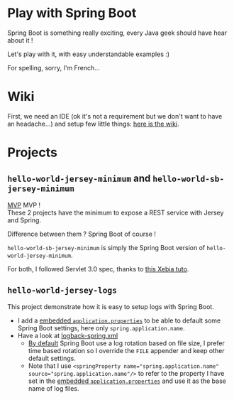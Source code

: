 Play with Spring Boot
=====================

Spring Boot is something really exciting, every Java geek should have hear about it !  

Let's play with it, with easy understandable examples :)  

For spelling, sorry, I'm French...  

# Wiki

First, we need an IDE (ok it's not a requirement but we don't want to have an headache...) and setup few little things: [here is the wiki](../../wiki).

# Projects

## `hello-world-jersey-minimum` and `hello-world-sb-jersey-minimum`

[MVP](https://en.wikipedia.org/wiki/Minimum_viable_product) MVP !  
These 2 projects have the minimum to expose a REST service with Jersey and Spring.  

Difference between them ? Spring Boot of course !

`hello-world-sb-jersey-minimum` is simply the Spring Boot version of `hello-world-jersey-minimum`.  

For both, I followed Servlet 3.0 spec, thanks to [this Xebia tuto](http://blog.xebia.fr/2014/04/22/construire-une-api-rest-avec-jersey-et-spring-sans-web-xml-ni-applicationcontext-xml-ni-getterssetters/).

## `hello-world-jersey-logs`

This project demonstrate how it is easy to setup logs with Spring Boot.
- I add a [embedded `application.properties`](hello-world-sb-jersey-logs/src/main/resources/application.properties) to be able to default some Spring Boot settings, here only `spring.application.name`.
- Have a look at [logback-spring.xml](dev/hello-world-sb-jersey-logs/config/logback-spring.xml)
  - [By default](https://github.com/spring-projects/spring-boot/blob/master/spring-boot/src/main/resources/org/springframework/boot/logging/logback/file-appender.xml) Spring Boot use a log rotation based on file size, I prefer time based rotation so I override the `FILE` appender and keep other default settings.
  - Note that I use `<springProperty name="spring.application.name" source="spring.application.name"/>` to refer to the property I have set in the [embedded `application.properties`](hello-world-sb-jersey-logs/src/main/resources/application.properties) and use it as the base name of log files.
